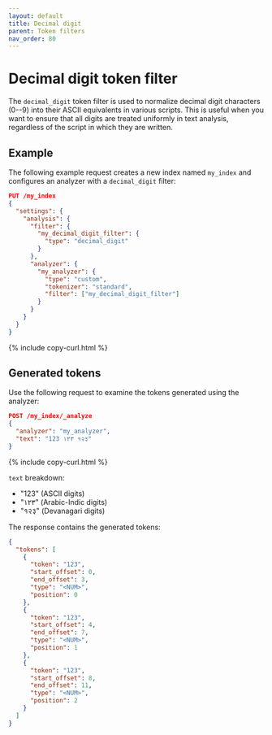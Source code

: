 ```yaml
---
layout: default
title: Decimal digit
parent: Token filters
nav_order: 80
---
```


# Decimal digit token filter

The `decimal_digit` token filter is used to normalize decimal digit characters (0--9) into their ASCII equivalents in various scripts. This is useful when you want to ensure that all digits are treated uniformly in text analysis, regardless of the script in which they are written.


## Example

The following example request creates a new index named `my_index` and configures an analyzer with a `decimal_digit` filter:

```json
PUT /my_index
{
  "settings": {
    "analysis": {
      "filter": {
        "my_decimal_digit_filter": {
          "type": "decimal_digit"
        }
      },
      "analyzer": {
        "my_analyzer": {
          "type": "custom",
          "tokenizer": "standard",
          "filter": ["my_decimal_digit_filter"]
        }
      }
    }
  }
}

```
{% include copy-curl.html %}

## Generated tokens

Use the following request to examine the tokens generated using the analyzer:

```json
POST /my_index/_analyze
{
  "analyzer": "my_analyzer",
  "text": "123 ١٢٣ १२३"
}
```
{% include copy-curl.html %}

`text` breakdown:

 - "123" (ASCII digits)
 - "١٢٣" (Arabic-Indic digits)
 - "१२३" (Devanagari digits)

The response contains the generated tokens:

```json
{
  "tokens": [
    {
      "token": "123",
      "start_offset": 0,
      "end_offset": 3,
      "type": "<NUM>",
      "position": 0
    },
    {
      "token": "123",
      "start_offset": 4,
      "end_offset": 7,
      "type": "<NUM>",
      "position": 1
    },
    {
      "token": "123",
      "start_offset": 8,
      "end_offset": 11,
      "type": "<NUM>",
      "position": 2
    }
  ]
}
```
